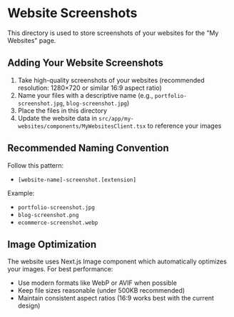 # Website Screenshots

This directory is used to store screenshots of your websites for the "My Websites" page.

## Adding Your Website Screenshots

1. Take high-quality screenshots of your websites (recommended resolution: 1280×720 or similar 16:9 aspect ratio)
2. Name your files with a descriptive name (e.g., `portfolio-screenshot.jpg`, `blog-screenshot.jpg`)
3. Place the files in this directory
4. Update the website data in `src/app/my-websites/components/MyWebsitesClient.tsx` to reference your images

## Recommended Naming Convention

Follow this pattern:

- `[website-name]-screenshot.[extension]`

Example:

- `portfolio-screenshot.jpg`
- `blog-screenshot.png`
- `ecommerce-screenshot.webp`

## Image Optimization

The website uses Next.js Image component which automatically optimizes your images. For best performance:

- Use modern formats like WebP or AVIF when possible
- Keep file sizes reasonable (under 500KB recommended)
- Maintain consistent aspect ratios (16:9 works best with the current design)
